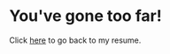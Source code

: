 # You've gone too far!
Click [here](https://csassaman.github.io/SassamanResume/SassamanResume.html) to go back to my resume.
